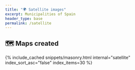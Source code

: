 ```yaml
---
title: "🌍 Satellite images"
excerpt: Municipalities of Spain 
header_type: base
permalink: /satellite
---
```


## 🗺 Maps created

{% include_cached snippets/masonry.html internal="satellite"  index_sort_asc="false" index_items=30 %}

